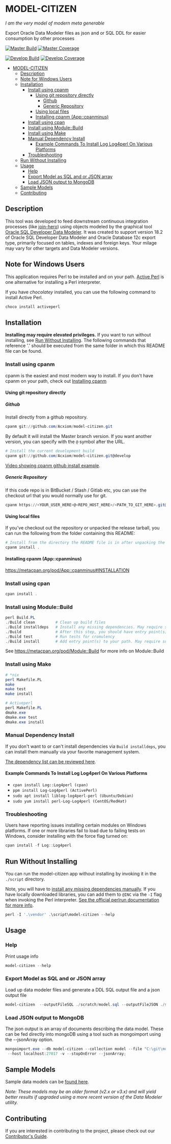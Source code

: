 # MODEL-CITIZEN

_I am the very model of modern meta generable_

Export Oracle Data Modeler files as json and or SQL DDL for easier consumption by other processes

[![Master Build](https://img.shields.io/travis/calebHankins/model-citizen/master.svg?label=Master&nbsp;Build)](https://travis-ci.org/calebHankins/model-citizen?branch=master)
[![Master Coverage](https://img.shields.io/coveralls/github/calebHankins/model-citizen/master.svg?label=Master&nbsp;Coverage)](https://coveralls.io/github/calebHankins/model-citizen/?branch=master)

[![Develop Build](https://img.shields.io/travis/calebHankins/model-citizen/develop.svg?label=Develop&nbsp;Build)](https://travis-ci.org/calebHankins/model-citizen?branch=develop)
[![Develop Coverage](https://img.shields.io/coveralls/github/calebHankins/model-citizen/develop.svg?label=Develop&nbsp;Coverage)](https://coveralls.io/github/calebHankins/model-citizen/?branch=develop)

- [MODEL-CITIZEN](#model-citizen)
  - [Description](#description)
  - [Note for Windows Users](#note-for-windows-users)
  - [Installation](#installation)
    - [Install using cpanm](#install-using-cpanm)
      - [Using git repository directly](#using-git-repository-directly)
        - [Github](#github)
        - [Generic Repository](#generic-repository)
      - [Using local files](#using-local-files)
      - [Installing cpanm (App::cpanminus)](#installing-cpanm-appcpanminus)
    - [Install using cpan](#install-using-cpan)
    - [Install using Module::Build](#install-using-modulebuild)
    - [Install using Make](#install-using-make)
    - [Manual Dependency Install](#manual-dependency-install)
      - [Example Commands To Install Log Log4perl On Various Platforms](#example-commands-to-install-log-log4perl-on-various-platforms)
    - [Troubleshooting](#troubleshooting)
  - [Run Without Installing](#run-without-installing)
  - [Usage](#usage)
    - [Help](#help)
    - [Export Model as SQL and or JSON array](#export-model-as-sql-and-or-json-array)
    - [Load JSON output to MongoDB](#load-json-output-to-mongodb)
  - [Sample Models](#sample-models)
  - [Contributing](#contributing)

## Description
This tool was developed to feed downstream continuous integration processes (like [join-hero](https://github.com/Acxiom/join-hero)) using objects modeled by the graphical tool [Oracle SQL Developer Data Modeler](https://www.oracle.com/database/technologies/appdev/datamodeler.html). It was created to support version 18.2 of Oracle SQL Developer Data Modeler and Oracle Database 12c export type, primarily focused on tables, indexes and foreign keys. Your milage may vary for other targets and Data Modeler versions.

## Note for Windows Users
This application requires Perl to be installed and on your path. [Active Perl](https://en.wikipedia.org/wiki/ActivePerl) is one alternative for installing a Perl interpreter.

If you have *chocolatey* installed, you can use the following command to install Active Perl.

```powershell
choco install activeperl
```

## Installation
**Installing may require elevated privileges.** If you want to run without installing, see [Run Without Installing](#run-without-installing). The following commands that reference '.' should be executed from the same folder in which this README file can be found.

### Install using cpanm
cpanm is the easiest and most modern way to install. If you don't have cpanm on your path, check out [Installing cpanm](#installing-cpanm-appcpanminus)

#### Using git repository directly

##### Github
Install directly from a github repository.
```powershell
cpanm git://github.com/Acxiom/model-citizen.git
```

By default it will install the Master branch version. If you want another version, you can specify with the `@` symbol after the URL.

```powershell
# Install the current development build
cpanm git://github.com/Acxiom/model-citizen.git@develop
```

[Video showing cpanm github install example](https://www.youtube.com/watch?feature=player_embedded&v=6Vglyf7X2S8#t=5m).

##### Generic Repository
If this code repo is in BitBucket / Stash / Gitlab etc, you can use the checkout url that you would normally use for git.
```powershell
cpanm https://<YOUR_USER_HERE>@<REPO_HOST_HERE>/<PATH_TO_GIT_HERE>.git@<BRANCH_HERE / COMMIT_HASH_HERE>
```
#### Using local files
If you've checkout out the repository or unpacked the release tarball, you can run the following from the folder containing this README:
```powershell
# Install from the directory the README file is in after unpacking the tar.gz
cpanm install .
```


#### Installing cpanm (App::cpanminus)
https://metacpan.org/pod/App::cpanminus#INSTALLATION



### Install using cpan

```powershell
cpan install .
```

### Install using Module::Build

```powershell
perl Build.PL
./Build clean         # Clean up build files
./Build installdeps   # Install any missing dependencies. May require superuser privs
./Build               # After this step, you should have entry point(s) in .\blib\script
./Build test          # Run tests for cromulency 
./Build install       # Add entry point(s) to your path. May require superuser privs
```

See https://metacpan.org/pod/Module::Build for more info on Module::Build

### Install using Make

```bash
# *nix
perl Makefile.PL
make
make test
make install

```

```powershell
# Activeperl
perl Makefile.PL
dmake.exe
dmake.exe test
dmake.exe install

```

### Manual Dependency Install
If you don't want to or can't install dependencies via `Build installdeps`, you can install them manually via your favorite management system.

[The dependency list can be reviewed here](MYMETA.json).

#### Example Commands To Install Log Log4perl On Various Platforms
- `cpan install Log::Log4perl (cpan)`
- `ppm install Log-Log4perl (ActivePerl)`
- `sudo apt install liblog-log4perl-perl (Ubuntu/Debian)`
- `sudo yum install perl-Log-Log4perl (CentOS/RedHat)`

### Troubleshooting
Users have reporting issues installing certain modules on Windows platforms. If one or more libraries fail to load due to failing tests on Windows, consider installing with the force flag turned on:
```powershell
cpan install -f Log::Log4perl
```
## Run Without Installing

You can run the model-citizen app without installing by invoking it in the `./script` directory. 

Note, you will have to [install any missing dependencies manually](#manual-dependency-install). If you have locally downloaded libraries, you can add them to `@INC` via the `-I` flag when invoking the Perl interpreter. [See the official perlrun documentation for more info](http://perldoc.perl.org/perlrun.html). 
 
```powershell
perl -I '.\vendor' .\script\model-citizen --help
```

## Usage

### Help
Print usage info
```powershell
model-citizen --help
```
### Export Model as SQL and or JSON array
Load up data modeler files and generate a DDL SQL output file and a json output file
```powershell
model-citizen  --outputFileSQL ./scratch/model.sql --outputFileJSON ./scratch/model.json --modelFilepath C:\git\datamodels\MY_AWESOME_DATA_MODEL\
```

### Load JSON output to MongoDB
The json output is an array of documents describing the data model. These can be fed directly into mongoDB using a tool such as mongoimport using the --jsonArray option.
```powershell
mongoimport.exe --db model-citizen --collection model --file "C:\git\model-citizen\scratch\model.json"
 --host localhost:27017 -v --stopOnError --jsonArray;
```

## Sample Models
Sample data models can be [found here](https://www.oracle.com/technetwork/developer-tools/datamodeler/sample-models-scripts-224531.html). 

*Note: These models may be an older format (v2.x or v3.x) and will yield better results if upgraded using a more recent version of the Data Modeler utility.*

## Contributing
If you are interested in contributing to the project, please check out our [Contributor's Guide](CONTRIBUTING.md).
